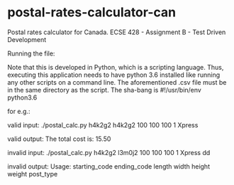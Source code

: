 # postal-rates-calculator-can
Postal rates calculator for Canada.
ECSE 428 - Assignment B - Test Driven Development

Running the file:

Note that this is developed in Python, which is a scripting language.
Thus, executing this application needs to have python 3.6 installed like
running any other scripts on a command line. The aforementioned .csv file must
be in the same directory as the script. The sha-bang is #!/usr/bin/env python3.6

for e.g.:

valid input:
./postal_calc.py h4k2g2 h4k2g2 100 100 100 1 Xpress

valid output:
The total cost is: 15.50

invalid input:
./postal_calc.py h4k2g2 l3m0j2 100 100 100 1 Xpress dd

invalid output:
Usage: starting_code ending_code length width height weight post_type
